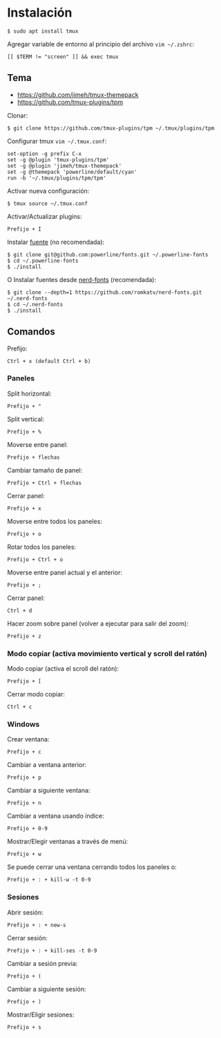 # Instalación

```
$ sudo apt install tmux
```

Agregar variable de entorno al principio del archivo `vim ~/.zshrc`:
```
[[ $TERM != "screen" ]] && exec tmux
```

## Tema

- https://github.com/jimeh/tmux-themepack
- https://github.com/tmux-plugins/tpm

Clonar:
```
$ git clone https://github.com/tmux-plugins/tpm ~/.tmux/plugins/tpm
```

Configurar tmux `vim ~/.tmux.conf`:
```
set-option -g prefix C-x
set -g @plugin 'tmux-plugins/tpm'
set -g @plugin 'jimeh/tmux-themepack'
set -g @themepack 'powerline/default/cyan'
run -b '~/.tmux/plugins/tpm/tpm'
```

Activar nueva configuración:
```
$ tmux source ~/.tmux.conf
```

Activar/Actualizar plugins:
```
Prefijo + I
```

Instalar [fuente](https://github.com/powerline/fonts) (no recomendada):

```
$ git clone git@github.com:powerline/fonts.git ~/.powerline-fonts
$ cd ~/.powerline-fonts
$ ./install
```

O Instalar fuentes desde [nerd-fonts](https://github.com/romkatv/nerd-fonts) (recomendada):

```
$ git clone --depth=1 https://github.com/romkatv/nerd-fonts.git ~/.nerd-fonts
$ cd ~/.nerd-fonts
$ ./install
```

## Comandos

Prefijo:
```
Ctrl + x (default Ctrl + b)
```

### Paneles

Split horizontal:
```
Prefijo + "
```

Split vertical:
```
Prefijo + %
```

Moverse entre panel:
```
Prefijo + flechas
```

Cambiar tamaño de panel:
```
Prefijo + Ctrl + flechas
```

Cerrar panel:
```
Prefijo + x
```

Moverse entre todos los paneles:
```
Prefijo + o
```

Rotar todos los paneles:
```
Prefijo + Ctrl + o
```

Moverse entre panel actual y el anterior:
```
Prefijo + ;
```

Cerrar panel:
```
Ctrl + d
```

Hacer zoom sobre panel (volver a ejecutar para salir del zoom):
```
Prefijo + z
```

### Modo copiar (activa movimiento vertical y scroll del ratón)

Modo copiar (activa el scroll del ratón):
```
Prefijo + [
```

Cerrar modo copiar:
```
Ctrl + c
```

### Windows

Crear ventana:
```
Prefijo + c
```

Cambiar a ventana anterior:
```
Prefijo + p
```

Cambiar a siguiente ventana:
```
Prefijo + n
```

Cambiar a ventana usando índice:
```
Prefijo + 0-9
```

Mostrar/Elegir ventanas a través de menú:
```
Prefijo + w
```

Se puede cerrar una ventana cerrando todos los paneles o:
```
Prefijo + : + kill-w -t 0-9
```

### Sesiones

Abrir sesión:
```
Prefijo + : + new-s
```

Cerrar sesión:
```
Prefijo + : + kill-ses -t 0-9
```

Cambiar a sesión previa:
```
Prefijo + (
```

Cambiar a siguiente sesión:
```
Prefijo + )
```

Mostrar/Eligir sesiones:
```
Prefijo + s
```
